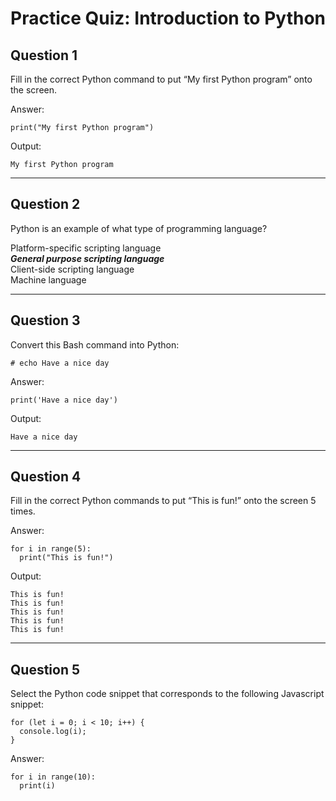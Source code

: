# Practice Quiz: Introduction to Python

## Question 1
Fill in the correct Python command to put “My first Python program” onto the screen.

Answer:
```
print("My first Python program")
```

Output:
```
My first Python program
```
***
## Question 2

Python is an example of what type of programming language?&nbsp;  

Platform-specific scripting language&nbsp;  
_**General purpose scripting language**_&nbsp;  
Client-side scripting language&nbsp;  
Machine language&nbsp;  
***
## Question 3
Convert this Bash command into Python:
```
# echo Have a nice day
```

Answer:
```
print('Have a nice day')
```

Output:
```
Have a nice day
```
***
## Question 4
Fill in the correct Python commands to put “This is fun!” onto the screen 5 times.

Answer:
```
for i in range(5):
  print("This is fun!")
```

Output:
```
This is fun!
This is fun!
This is fun!
This is fun!
This is fun!
```
***
## Question 5
Select the Python code snippet that corresponds to the following Javascript snippet:
```
for (let i = 0; i < 10; i++) {
  console.log(i);
}
```
Answer:
```
for i in range(10):
  print(i)
```